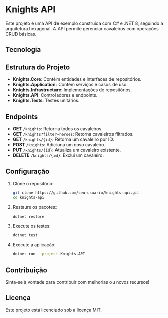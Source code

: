 # Knights API

Este projeto é uma API de exemplo construída com C# e .NET 8, seguindo a arquitetura hexagonal. A API permite gerenciar cavaleiros com operações CRUD básicas.

## Tecnologia

## Estrutura do Projeto

- **Knights.Core**: Contém entidades e interfaces de repositórios.
- **Knights.Application**: Contém serviços e casos de uso.
- **Knights.Infrastructure**: Implementações de repositórios.
- **Knights.API**: Controladores e endpoints.
- **Knights.Tests**: Testes unitários.

## Endpoints

- **GET** `/knights`: Retorna todos os cavaleiros.
- **GET** `/knights?filter=heroes`: Retorna cavaleiros filtrados.
- **GET** `/knights/{id}`: Retorna um cavaleiro por ID.
- **POST** `/knights`: Adiciona um novo cavaleiro.
- **PUT** `/knights/{id}`: Atualiza um cavaleiro existente.
- **DELETE** `/knights/{id}`: Exclui um cavaleiro.

## Configuração

1. Clone o repositório:
    ```sh
    git clone https://github.com/seu-usuario/knights-api.git
    cd knights-api
    ```

2. Restaure os pacotes:
    ```sh
    dotnet restore
    ```

3. Execute os testes:
    ```sh
    dotnet test
    ```

4. Execute a aplicação:
    ```sh
    dotnet run --project Knights.API
    ```

## Contribuição

Sinta-se à vontade para contribuir com melhorias ou novos recursos!

## Licença

Este projeto está licenciado sob a licença MIT.